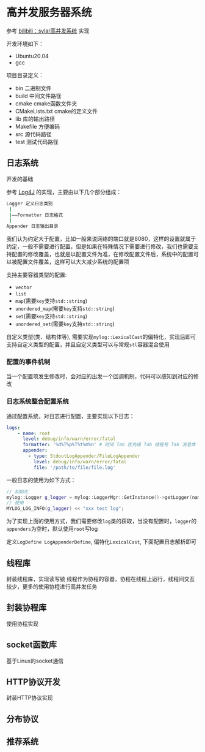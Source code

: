# 高并发服务器系统

参考 [bilibili：sylar高并发系统](https://www.bilibili.com/video/BV184411s7qF/?spm_id_from=333.999.0.0&vd_source=f3313eb2bd9a48578392fe2d57c328f8) 实现

开发环境如下：

- Ubuntu20.04
- gcc

项目目录定义：

- bin 二进制文件
- build 中间文件路径
- cmake cmake函数文件夹
- CMakeLists.txt cmake的定义文件
- lib 库的输出路径
- Makefile 方便编码
- src 源代码路径
- test 测试代码路径

## 日志系统

开发的基础

参考 [Log4J](https://logging.apache.org/log4j/2.x/) 的实现，主要由以下几个部分组成：

```sh
Logger 定义日志类别
 |
 |——Formatter 日志格式
 |
Appender 日志输出目录
```

我们认为约定大于配置，比如一般来说网络的端口就是8080，这样的设置就属于约定，一般不需要进行配置，但是如果在特殊情况下需要进行修改，我们也需要支持配置的修改覆盖，也就是以配置文件为准，在修改配置文件后，系统中的配置可以被配置文件覆盖，这样可以大大减少系统的配置项

支持主要容器类型的配置: 
- `vector`
-  `list`
- `map`(需要`key`支持`std::string`)
- `unordered_map`(需要`key`支持`std::string`)
- `set`(需要`key`支持`std::string`)
- `unordered_set`(需要`key`支持`std::string`)

自定义类型(类、结构体等), 需要实现`mylog::LexicalCast`的偏特化，实现后即可支持自定义类型的配置，并且自定义类型可以与常规`stl`容器混合使用

### 配置的事件机制
当一个配置项发生修改时，会对应的出发一个回调机制，代码可以感知到对应的修改

### 日志系统整合配置系统
通过配置系统，对日志进行配置，主要实现以下日志：

```yaml
logs:
    - name: root
      level: debug/info/warn/error/fatal
      formatter: '%d%T%p%T%t%m%n' # 时间 Tab 优先级 Tab 线程号 Tab 消息体 Tab 换行符
      appender:
        - type: StdoutLogAppender/FileLogAppender
          level: debug/info/warn/error/fatal 
          file: '/path/to/file/file.log'
```
一般日志的使用为如下方式：
```cpp
// 初始化
mylog::Logger g_logger = mylog::LoggerMgr::GetInstance()->getLogger(name);
// 使用
MYLOG_LOG_INFO(g_logger) << "xxx test log";
```
为了实现上面的使用方式，我们需要修改`log`类的获取，当没有配置时，`logger`的`appenders`为空时，默认使用`root`写log

定义`LogDefine LogAppenderDefine`, 偏特化`LexicalCast`, 下面配置日志解析即可

## 线程库
封装线程库，实现读写锁
线程作为协程的容器，协程在线程上运行，线程间交互较少，更多的使用协程进行高并发任务
## 封装协程库

使用协程实现

## socket函数库

基于Linux的socket通信

## HTTP协议开发

封装HTTP协议实现

## 分布协议

## 推荐系统
